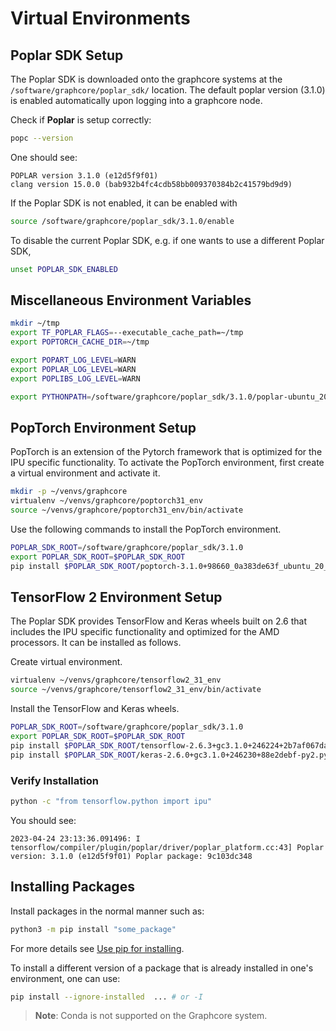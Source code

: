 # Virtual Environments

## Poplar SDK Setup

The Poplar SDK is downloaded onto the graphcore systems at the `/software/graphcore/poplar_sdk/` location. The default poplar
version (3.1.0) is enabled automatically upon logging into a graphcore node.

Check if **Poplar** is setup correctly:

```bash
popc --version
```

One should see:

```console
POPLAR version 3.1.0 (e12d5f9f01)
clang version 15.0.0 (bab932b4fc4cdb58bb009370384b2c41579bd9d9)
```

If the Poplar SDK is not enabled, it can be enabled with
```bash
source /software/graphcore/poplar_sdk/3.1.0/enable
```

To disable the current Poplar SDK, e.g. if one wants to use a different Poplar SDK,

```bash
unset POPLAR_SDK_ENABLED
```

## Miscellaneous Environment Variables

```bash
mkdir ~/tmp
export TF_POPLAR_FLAGS=--executable_cache_path=~/tmp
export POPTORCH_CACHE_DIR=~/tmp

export POPART_LOG_LEVEL=WARN
export POPLAR_LOG_LEVEL=WARN
export POPLIBS_LOG_LEVEL=WARN

export PYTHONPATH=/software/graphcore/poplar_sdk/3.1.0/poplar-ubuntu_20_04-3.1.0+6824-9c103dc348/python:$PYTHONPATH
```

## PopTorch Environment Setup

PopTorch is an extension of the Pytorch framework that is optimized for the IPU specific functionality. To activate the PopTorch environment, first create a virtual environment and activate it.

```bash
mkdir -p ~/venvs/graphcore
virtualenv ~/venvs/graphcore/poptorch31_env
source ~/venvs/graphcore/poptorch31_env/bin/activate
```

Use the following commands to install the PopTorch environment.

```bash
POPLAR_SDK_ROOT=/software/graphcore/poplar_sdk/3.1.0
export POPLAR_SDK_ROOT=$POPLAR_SDK_ROOT
pip install $POPLAR_SDK_ROOT/poptorch-3.1.0+98660_0a383de63f_ubuntu_20_04-cp38-cp38-linux_x86_64.whl
```

## TensorFlow 2 Environment Setup

The Poplar SDK provides TensorFlow and Keras wheels built on 2.6 that includes the IPU specific functionality and optimized for the AMD processors. It can be installed as follows.

Create virtual environment.

```bash
virtualenv ~/venvs/graphcore/tensorflow2_31_env
source ~/venvs/graphcore/tensorflow2_31_env/bin/activate
```

Install the TensorFlow and Keras wheels.

```bash
POPLAR_SDK_ROOT=/software/graphcore/poplar_sdk/3.1.0
export POPLAR_SDK_ROOT=$POPLAR_SDK_ROOT
pip install $POPLAR_SDK_ROOT/tensorflow-2.6.3+gc3.1.0+246224+2b7af067dae+amd_znver1-cp38-cp38-linux_x86_64.whl
pip install $POPLAR_SDK_ROOT/keras-2.6.0+gc3.1.0+246230+88e2debf-py2.py3-none-any.whl
```

### Verify Installation

```bash
python -c "from tensorflow.python import ipu"
```

You should see:

```console
2023-04-24 23:13:36.091496: I tensorflow/compiler/plugin/poplar/driver/poplar_platform.cc:43] Poplar version: 3.1.0 (e12d5f9f01) Poplar package: 9c103dc348
```

## Installing Packages

Install packages in the normal manner such as:

```bash
python3 -m pip install "some_package"
```

For more details see [Use pip for installing](https://packaging.python.org/en/latest/tutorials/installing-packages/#use-pip-for-installing).

To install a different version of a package that is already installed in one's environment, one can use:

```bash
pip install --ignore-installed  ... # or -I
```

> **Note**: Conda is not supported on the Graphcore system.

